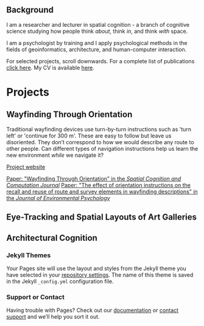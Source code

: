 ## Background

I am a researcher and lecturer in spatial cognition - a branch of cognitive science studying how people think *about*, think *in*, and think *with* space.

I am a psychologist by training and I apply psychological methods in the fields of geoinformatics, architecture, and human-computer interaction.

For selected projects, scroll downwards. For a complete list of publications [click here](). My CV is available [here](/pdfs/cv.pdf).




# Projects

## Wayfinding Through Orientation

Traditional wayfinding devices use turn-by-turn instructions such as 'turn left' or 'continue for 300 m'. These are easy to follow but leave us disoriented. They don’t correspond to how we would describe any route to other people. Can different types of navigation instructions help us learn the new environment *while* we navigate it?

[Project website](https://www.uni-muenster.de/Geoinformatics/en/WayTO/index.html)

[Paper: "Wayfinding Through Orientation" in the *Spatial Cognition and Computation Journal*]()
[Paper: "The effect of orientation instructions on the recall and reuse of route and survey elements in wayfinding descriptions" in the *Journal of Environmental Psychology*]()



## Eye-Tracking and Spatial Layouts of Art Galleries

## Architectural Cognition





### Jekyll Themes

Your Pages site will use the layout and styles from the Jekyll theme you have selected in your [repository settings](https://github.com/kubakrukar/kubakrukar.github.io/settings). The name of this theme is saved in the Jekyll `_config.yml` configuration file.

### Support or Contact

Having trouble with Pages? Check out our [documentation](https://help.github.com/categories/github-pages-basics/) or [contact support](https://github.com/contact) and we’ll help you sort it out.

